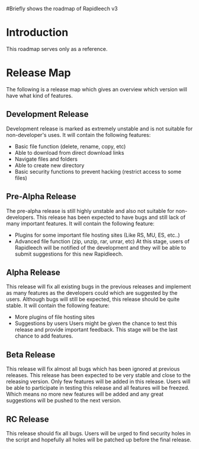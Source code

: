 #Briefly shows the roadmap of Rapidleech v3

# Introduction #

This roadmap serves only as a reference.


# Release Map #
The following is a release map which gives an overview which version will have what kind of features.

## Development Release ##
Development release is marked as extremely unstable and is not suitable for non-developer's uses. It will contain the following features:
  * Basic file function (delete, rename, copy, etc)
  * Able to download from direct download links
  * Navigate files and folders
  * Able to create new directory
  * Basic security functions to prevent hacking (restrict access to some files)

## Pre-Alpha Release ##
The pre-alpha release is still highly unstable and also not suitable for non-developers. This release has been expected to have bugs and still lack of many important features. It will contain the following feature:
  * Plugins for some important file hosting sites (Like RS, MU, ES, etc..)
  * Advanced file function (zip, unzip, rar, unrar, etc)
At this stage, users of Rapidleech will be notified of the development and they will be able to submit suggestions for this new Rapidleech.

## Alpha Release ##
This release will fix all existing bugs in the previous releases and implement as many features as the developers could which are suggested by the users. Although bugs will still be expected, this release should be quite stable. It will contain the following feature:
  * More plugins of file hosting sites
  * Suggestions by users
Users might be given the chance to test this release and provide important feedback. This stage will be the last chance to add features.

## Beta Release ##
This release will fix almost all bugs which has been ignored at previous releases. This release has been expected to be very stable and close to the releasing version. Only few features will be added in this release.
Users will be able to participate in testing this release and all features will be freezed. Which means no more new features will be added and any great suggestions will be pushed to the next version.

## RC Release ##
This release should fix all bugs. Users will be urged to find security holes in the script and hopefully all holes will be patched up before the final release.